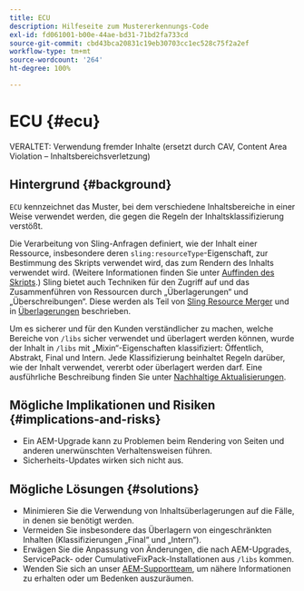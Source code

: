 ```yaml
---
title: ECU
description: Hilfeseite zum Mustererkennungs-Code
exl-id: fd061001-b00e-44ae-bd31-71bd2fa733cd
source-git-commit: cbd43bca20831c19eb30703cc1ec528c75f2a2ef
workflow-type: tm+mt
source-wordcount: '264'
ht-degree: 100%

---
```


# ECU {#ecu}

VERALTET: Verwendung fremder Inhalte (ersetzt durch CAV, Content Area Violation – Inhaltsbereichsverletzung)

## Hintergrund {#background}

`ECU` kennzeichnet das Muster, bei dem verschiedene Inhaltsbereiche in einer Weise verwendet werden, die gegen die Regeln der Inhaltsklassifizierung verstößt.

Die Verarbeitung von Sling-Anfragen definiert, wie der Inhalt einer Ressource, insbesondere deren `sling:resourceType`-Eigenschaft, zur Bestimmung des Skripts verwendet wird, das zum Rendern des Inhalts verwendet wird. (Weitere Informationen finden Sie unter [Auffinden des Skripts](https://experienceleague.adobe.com/docs/experience-manager-65/developing/introduction/the-basics.html?lang=de#locating-the-script).) Sling bietet auch Techniken für den Zugriff auf und das Zusammenführen von Ressourcen durch „Überlagerungen“ und „Überschreibungen“. Diese werden als Teil von [Sling Resource Merger](https://experienceleague.adobe.com/docs/experience-manager-65/developing/platform/sling-resource-merger.html?lang=de) und in [Überlagerungen](https://experienceleague.adobe.com/docs/experience-manager-65/developing/platform/overlays.html?lang=de) beschrieben.

Um es sicherer und für den Kunden verständlicher zu machen, welche Bereiche von `/libs` sicher verwendet und überlagert werden können, wurde der Inhalt in `/libs` mit „Mixin“-Eigenschaften klassifiziert: Öffentlich, Abstrakt, Final und Intern. Jede Klassifizierung beinhaltet Regeln darüber, wie der Inhalt verwendet, vererbt oder überlagert werden darf. Eine ausführliche Beschreibung finden Sie unter [Nachhaltige Aktualisierungen](https://experienceleague.adobe.com/docs/experience-manager-65/deploying/upgrading/sustainable-upgrades.html?lang=de).

## Mögliche Implikationen und Risiken {#implications-and-risks}

* Ein AEM-Upgrade kann zu Problemen beim Rendering von Seiten und anderen unerwünschten Verhaltensweisen führen.
* Sicherheits-Updates wirken sich nicht aus.

## Mögliche Lösungen {#solutions}

* Minimieren Sie die Verwendung von Inhaltsüberlagerungen auf die Fälle, in denen sie benötigt werden.
* Vermeiden Sie insbesondere das Überlagern von eingeschränkten Inhalten (Klassifizierungen „Final“ und „Intern“).
* Erwägen Sie die Anpassung von Änderungen, die nach AEM-Upgrades, ServicePack- oder CumulativeFixPack-Installationen aus `/libs` kommen.
* Wenden Sie sich an unser [AEM-Supportteam](https://helpx.adobe.com/de/enterprise/using/support-for-experience-cloud.html), um nähere Informationen zu erhalten oder um Bedenken auszuräumen.
